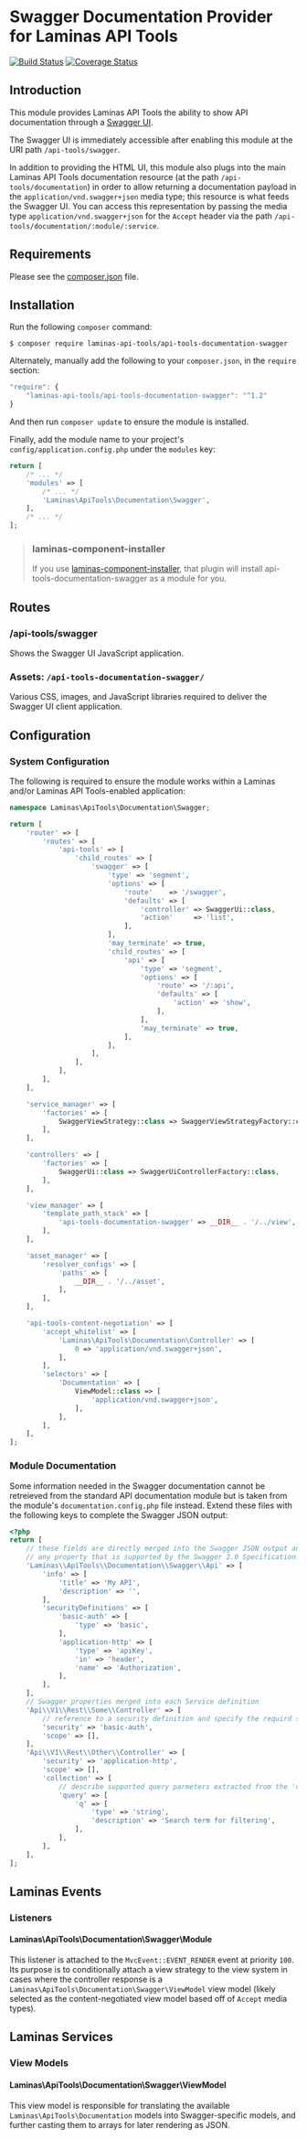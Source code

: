 # Swagger Documentation Provider for Laminas API Tools

[![Build Status](https://travis-ci.com/laminas-api-tools/api-tools-documentation-swagger.svg?branch=master)](https://travis-ci.com/laminas-api-tools/api-tools-documentation-swagger)
[![Coverage Status](https://coveralls.io/repos/github/laminas-api-tools/api-tools-documentation-swagger/badge.svg?branch=master)](https://coveralls.io/github/laminas-api-tools/api-tools-documentation-swagger?branch=master)

## Introduction

This module provides Laminas API Tools the ability to show API documentation through a
[Swagger UI](http://swagger.io/).

The Swagger UI is immediately accessible after enabling this module at the URI path `/api-tools/swagger`.

In addition to providing the HTML UI, this module also plugs into the main Laminas API Tools documentation
resource (at the path `/api-tools/documentation`) in order to allow returning a documentation
payload in the `application/vnd.swagger+json` media type; this resource is what feeds the Swagger
UI. You can access this representation by passing the media type `application/vnd.swagger+json` for
the `Accept` header via the path `/api-tools/documentation/:module/:service`.

## Requirements
  
Please see the [composer.json](composer.json) file.

## Installation

Run the following `composer` command:

```console
$ composer require laminas-api-tools/api-tools-documentation-swagger
```

Alternately, manually add the following to your `composer.json`, in the `require` section:

```javascript
"require": {
    "laminas-api-tools/api-tools-documentation-swagger": "^1.2"
}
```

And then run `composer update` to ensure the module is installed.

Finally, add the module name to your project's `config/application.config.php` under the `modules`
key:

```php
return [
    /* ... */
    'modules' => [
        /* ... */
        'Laminas\ApiTools\Documentation\Swagger',
    ],
    /* ... */
];
```

> ### laminas-component-installer
>
> If you use [laminas-component-installer](https://github.com/laminas/laminas-component-installer),
> that plugin will install api-tools-documentation-swagger as a module for you.

## Routes

### /api-tools/swagger

Shows the Swagger UI JavaScript application.

### Assets: `/api-tools-documentation-swagger/`

Various CSS, images, and JavaScript libraries required to deliver the Swagger UI client
application.

## Configuration

### System Configuration

The following is required to ensure the module works within a Laminas and/or Laminas API Tools-enabled
application:

```php
namespace Laminas\ApiTools\Documentation\Swagger;

return [
    'router' => [
        'routes' => [
            'api-tools' => [
                'child_routes' => [
                    'swagger' => [
                        'type' => 'segment',
                        'options' => [
                            'route'    => '/swagger',
                            'defaults' => [
                                'controller' => SwaggerUi::class,
                                'action'     => 'list',
                            ],
                        ],
                        'may_terminate' => true,
                        'child_routes' => [
                            'api' => [
                                'type' => 'segment',
                                'options' => [
                                    'route' => '/:api',
                                    'defaults' => [
                                        'action' => 'show',
                                    ],
                                ],
                                'may_terminate' => true,
                            ],
                        ],
                    ],
                ],
            ],
        ],
    ],

    'service_manager' => [
        'factories' => [
            SwaggerViewStrategy::class => SwaggerViewStrategyFactory::class,
        ],
    ],

    'controllers' => [
        'factories' => [
            SwaggerUi::class => SwaggerUiControllerFactory::class,
        ],
    ],

    'view_manager' => [
        'template_path_stack' => [
            'api-tools-documentation-swagger' => __DIR__ . '/../view',
        ],
    ],

    'asset_manager' => [
        'resolver_configs' => [
            'paths' => [
                __DIR__ . '/../asset',
            ],
        ],
    ],

    'api-tools-content-negotiation' => [
        'accept_whitelist' => [
            'Laminas\ApiTools\Documentation\Controller' => [
                0 => 'application/vnd.swagger+json',
            ],
        ],
        'selectors' => [
            'Documentation' => [
                ViewModel::class => [
                    'application/vnd.swagger+json',
                ],
            ],
        ],
    ],
];
```

### Module Documentation

Some information needed in the Swagger documentation cannot be retreieved from the standard API documentation module
but is taken from the module's `documentation.config.php` file instead. Extend these files with the following keys
to complete the Swagger JSON output:

```php
<?php
return [
    // these fields are directly merged into the Swagger JSON output and can provide/override
    // any property that is supported by the Swagger 2.0 Specification. See https://swagger.io/docs/specification/2-0/basic-structure/
    'Laminas\\ApiTools\\Documentation\\Swagger\\Api' => [
        'info' => [
            'title' => 'My API',
            'description' => '',
        ],
        'securityDefinitions' => [
            'basic-auth' => [
                'type' => 'basic',
            ],
            'application-http' => [
                'type' => 'apiKey',
                'in' => 'header',
                'name' => 'Authorization',
            ],
        ],
    ],
    // Swagger properties merged into each Service definition
    'Api\\V1\\Rest\\Some\\Controller' => [
        // reference to a security definition and specify the requird scope (for oauth2)
        'security' => 'basic-auth',
        'scope' => [],
    ],
    'Api\\V1\\Rest\\Other\\Controller' => [
        'security' => 'application-http',
        'scope' => [],
        'collection' => [
            // describe supported query parmeters extracted from the 'collection_query_whitelist' config
            'query' => [
                'q' => [
                    'type' => 'string',
                    'description' => 'Search term for filtering',
                ],
            ],
        ],
    ],
];
```

## Laminas Events

### Listeners

#### Laminas\ApiTools\Documentation\Swagger\Module

This listener is attached to the `MvcEvent::EVENT_RENDER` event at priority `100`.  Its purpose is
to conditionally attach a view strategy to the view system in cases where the controller response is
a `Laminas\ApiTools\Documentation\Swagger\ViewModel` view model (likely selected as the
content-negotiated view model based off of `Accept` media types).

## Laminas Services

### View Models

#### Laminas\ApiTools\Documentation\Swagger\ViewModel

This view model is responsible for translating the available `Laminas\ApiTools\Documentation` models
into Swagger-specific models, and further casting them to arrays for later rendering as JSON.
